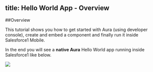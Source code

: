 title: Hello World App - Overview
---
##Overview

This tutorial shows you how to get started with Aura (using developer console), create and embed a component and finally run it inside Salesforce1 Mobile.

In the end you will see a **native Aura** Hello World app running inside Salesforce1 like below.

<img src="/images/hello-world-in-s1.png"/>
